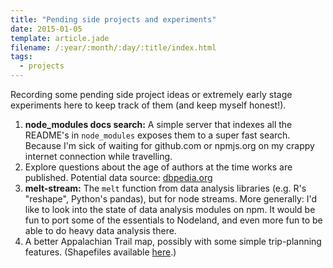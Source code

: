 ```yaml
---
title: "Pending side projects and experiments"
date: 2015-01-05
template: article.jade
filename: /:year/:month/:day/:title/index.html
tags:
  - projects
---
```


Recording some pending side project ideas or extremely early stage experiments 
here to keep track of them (and keep myself honest!).

1. **node_modules docs search:** A simple server that indexes all the README's
  in `node_modules` exposes them to a super fast search.  Because I'm sick of 
  waiting for github.com or npmjs.org on my crappy internet connection while
  travelling.
2. Explore questions about the age of authors at the time works are published.
  Potential data source: [dbpedia.org][1]
3. **melt-stream:**  The `melt` function from data analysis libraries (e.g. 
  R's "reshape", Python's pandas), but for node streams.  More generally: I'd like
  to look into the state of data analysis modules on npm.  It would be fun to
  port some of the essentials to Nodeland, and even more fun to be able to do heavy
  data analysis there.
4. A better Appalachian Trail map, possibly with some simple trip-planning features.
  (Shapefiles available [here][2].)


[1]: http://dbpedia.org
[2]: https://www.appalachiantrail.org/about-the-trail/mapping-gis-data/appalachian-trail-gis-gps-data
